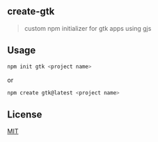## create-gtk

> custom npm initializer for gtk apps using gjs

## Usage

```sh
npm init gtk <project name>
```
or

```sh
npm create gtk@latest <project name>
```

## License

[MIT](/LICENSE)
